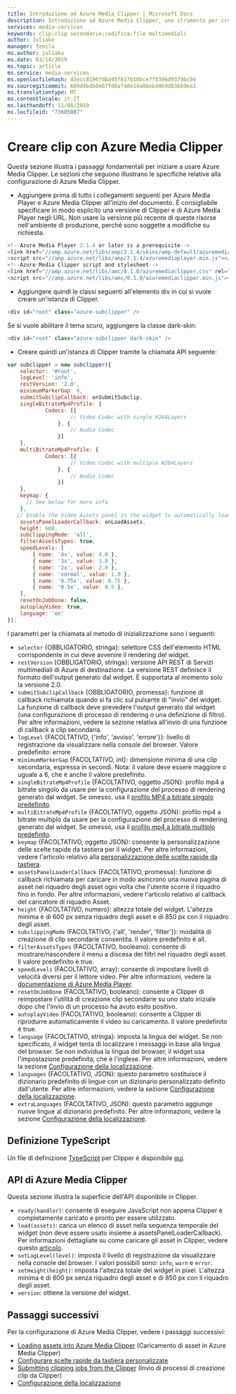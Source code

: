 ```yaml
---
title: Introduzione ad Azure Media Clipper | Microsoft Docs
description: Introduzione ad Azure Media Clipper, uno strumento per creare clip video dagli asset di Servizi multimediali di Microsoft Azure
services: media-services
keywords: clip;clip secondarie;codifica;file multimediali
author: Juliako
manager: femila
ms.author: juliako
ms.date: 03/14/2019
ms.topic: article
ms.service: media-services
ms.openlocfilehash: 45ecc81967d6a95f817b10bce7f8396d9379bc94
ms.sourcegitcommit: 609d4bdb0467fd0af40e14a86eb40b9d03669ea1
ms.translationtype: MT
ms.contentlocale: it-IT
ms.lasthandoff: 11/06/2019
ms.locfileid: "73685087"
---
```

# <a name="create-clips-with-azure-media-clipper"></a>Creare clip con Azure Media Clipper
Questa sezione illustra i passaggi fondamentali per iniziare a usare Azure Media Clipper. Le sezioni che seguono illustrano le specifiche relative alla configurazione di Azure Media Clipper.

- Aggiungere prima di tutto i collegamenti seguenti per Azure Media Player e Azure Media Clipper all'inizio del documento. È consigliabile specificare in modo esplicito una versione di Clipper e di Azure Media Player negli URL. Non usare la versione più recente di queste risorse nell'ambiente di produzione, perché sono soggette a modifiche su richiesta.

```javascript
<!--Azure Media Player 2.1.4 or later is a prerequisite-->
<link href="//amp.azure.net/libs/amp/2.1.4/skins/amp-default/azuremediaplayer.min.css" rel="stylesheet">
<script src="//amp.azure.net/libs/amp/2.1.4/azuremediaplayer.min.js"></script>
<!--Azure Media Clipper script and stylesheet-->
<link href="//amp.azure.net/libs/amc/0.1.0/azuremediaclipper.css" rel="stylesheet">
<script src="//amp.azure.net/libs/amc/0.1.0/azuremediaclipper.min.js"></script>
```

- Aggiungere quindi le classi seguenti all'elemento div in cui si vuole creare un'istanza di Clipper.

```javascript
<div id="root" class="azure-subclipper" />
```

Se si vuole abilitare il tema scuro, aggiungere la classe dark-skin:

```javascript
<div id="root" class="azure-subclipper dark-skin" />
```

- Creare quindi un'istanza di Clipper tramite la chiamata API seguente:

```javascript
var subclipper = new subclipper({
    selector: '#root',
    logLevel: 'info',
    restVersion: '2.0',
    minimumMarkerGap: 6,
    submitSubclipCallback: onSubmitSubclip,
    singleBitrateMp4Profile: {
            Codecs: [{
                    // Video Codec with single H264Layers
                }, {
                    // Audio Codec
                }]
    },
    multiBitrateMp4Profile: {
            Codecs: [{
                    // Video Codec with multiple H264Layers
                }, {
                    // Audio Codec
                }]
    },
    keymap: {
      // See below for more info
    },
   // Enable the Video Assets panel in the widget to automatically load assets (input contract)
    assetsPanelLoaderCallback: onLoadAssets,
    height: 600,
    subclippingMode: 'all',
    filterAssetsTypes: true,
    speedLevels: [
        { name: '4x', value: 4.0 },
        { name: '3x', value: 3.0 },
        { name: '2x', value: 2.0 },
        { name: 'normal', value: 1.0 },
        { name: '0.75x', value: 0.75 },
        { name: '0.5x', value: 0.5 },
    ],
    resetOnJobDone: false,
    autoplayVideo: true,
    language: 'en'    
});
```

I parametri per la chiamata al metodo di inizializzazione sono i seguenti:
- `selector` {OBBLIGATORIO, stringa}: selettore CSS dell'elemento HTML corrispondente in cui deve avvenire il rendering del widget.
- `restVersion` {OBBLIGATORIO, stringa}: versione API REST di Servizi multimediali di Azure di destinazione. La versione REST definisce il formato dell'output generato dal widget. È supportata al momento solo la versione 2.0.
- `submitSubclipCallback` {OBBLIGATORIO, promessa}: funzione di callback richiamata quando si fa clic sul pulsante di "invio" del widget. La funzione di callback deve prevedere l'output generato dal widget (una configurazione di processo di rendering o una definizione di filtro). Per altre informazioni, vedere la sezione relativa all'invio di una funzione di callback a clip secondaria.
- `logLevel` {FACOLTATIVO, {'info', 'avviso', 'errore'}}: livello di registrazione da visualizzare nella console del browser. Valore predefinito: errore
- `minimumMarkerGap` {FACOLTATIVO, int}: dimensione minima di una clip secondaria, espressa in secondi. Nota: il valore deve essere maggiore o uguale a 6, che è anche il valore predefinito.
- `singleBitrateMp4Profile` {FACOLTATIVO, oggetto JSON}: profilo mp4 a bitrate singolo da usare per la configurazione del processo di rendering generato dal widget. Se omesso, usa il [profilo MP4 a bitrate singolo predefinito](https://docs.microsoft.com/azure/media-services/media-services-mes-preset-h264-single-bitrate-1080p).
- `multiBitrateMp4Profile` {FACOLTATIVO, oggetto JSON}: profilo mp4 a bitrate multiplo da usare per la configurazione del processo di rendering generato dal widget. Se omesso, usa il [profilo mp4 a bitrate multiplo predefinito](https://docs.microsoft.com/azure/media-services/media-services-mes-preset-h264-multiple-bitrate-1080p).
- `keymap` {FACOLTATIVO, oggetto JSON}: consente la personalizzazione delle scelte rapide da tastiera per il widget. Per altre informazioni, vedere l'articolo relativo alla [personalizzazione delle scelte rapide da tastiera](media-services-azure-media-clipper-keyboard-shortcuts.md).
- `assetsPanelLoaderCallback` {FACOLTATIVO, promessa}: funzione di callback richiamata per caricare in modo asincrono una nuova pagina di asset nel riquadro degli asset ogni volta che l'utente scorre il riquadro fino in fondo. Per altre informazioni, vedere l'articolo relativo al callback del caricatore di riquadro Asset.
- `height` {FACOLTATIVO, numero}: altezza totale del widget. L'altezza minima è di 600 px senza riquadro degli asset e di 850 px con il riquadro degli asset.
- `subclippingMode` (FACOLTATIVO, {'all', 'render', 'filter'}): modalità di creazione di clip secondarie consentita. Il valore predefinito è all.
- `filterAssetsTypes` (FACOLTATIVO, booleano): consente di mostrare/nascondere il menu a discesa dei filtri nel riquadro degli asset. Il valore predefinito è true.
- `speedLevels` (FACOLTATIVO, array): consente di impostare livelli di velocità diversi per il lettore video. Per altre informazioni, vedere la [documentazione di Azure Media Player](https://amp.azure.net/libs/amp/latest/docs/#amp.player.playbackspeedoptions).
- `resetOnJobDone` (FACOLTATIVO, booleano): consente a Clipper di reimpostare l'utilità di creazione clip secondarie su uno stato iniziale dopo che l'invio di un processo ha avuto esito positivo.
- `autoplayVideo` (FACOLTATIVO, booleano): consente a Clipper di riprodurre automaticamente il video su caricamento. Il valore predefinito è true.
- `language` {FACOLTATIVO, stringa}: imposta la lingua del widget. Se non specificato, il widget tenta di localizzare i messaggi in base alla lingua del browser. Se non individua la lingua del browser, il widget usa l'impostazione predefinita, che è l'inglese. Per altre informazioni, vedere la sezione [Configurazione della localizzazione](media-services-azure-media-clipper-localization.md).
- `languages` {FACOLTATIVO, JSON}: questo parametro sostituisce il dizionario predefinito di lingue con un dizionario personalizzato definito dall'utente. Per altre informazioni, vedere la sezione [Configurazione della localizzazione](media-services-azure-media-clipper-localization.md).
- `extraLanguages` (FACOLTATIVO, JSON): questo parametro aggiunge nuove lingue al dizionario predefinito. Per altre informazioni, vedere la sezione [Configurazione della localizzazione](media-services-azure-media-clipper-localization.md).

## <a name="typescript-definition"></a>Definizione TypeScript
Un file di definizione [TypeScript](https://www.typescriptlang.org/) per Clipper è disponibile [qui](https://amp.azure.net/libs/amc/latest/azuremediaclipper.d.ts).

## <a name="azure-media-clipper-api"></a>API di Azure Media Clipper
Questa sezione illustra la superficie dell'API disponibile in Clipper.

- `ready(handler)`: consente di eseguire JavaScript non appena Clipper è completamente caricato e pronto per essere utilizzato.
- `load(assets)`: carica un elenco di asset nella sequenza temporale del widget (non deve essere usato insieme a assetsPanelLoaderCallback). Per informazioni dettagliate su come caricare gli asset in Clipper, vedere questo [articolo](media-services-azure-media-clipper-load-assets.md).
- `setLogLevel(level)`: imposta il livello di registrazione da visualizzare nella console del browser. I valori possibili sono: `info`, `warn` e `error`.
- `setHeight(height)`: imposta l'altezza totale del widget in pixel. L'altezza minima è di 600 px senza riquadro degli asset e di 850 px con il riquadro degli asset.
- `version`: ottiene la versione del widget.

## <a name="next-steps"></a>Passaggi successivi
Per la configurazione di Azure Media Clipper, vedere i passaggi successivi:
- [Loading assets into Azure Media Clipper](media-services-azure-media-clipper-load-assets.md) (Caricamento di asset in Azure Media Clipper)
- [Configurare scelte rapide da tastiera personalizzate](media-services-azure-media-clipper-keyboard-shortcuts.md)
- [Submitting clipping jobs from the Clipper](media-services-azure-media-clipper-submit-job.md) (Invio di processi di creazione clip da Clipper)
- [Configurazione della localizzazione](media-services-azure-media-clipper-localization.md)
